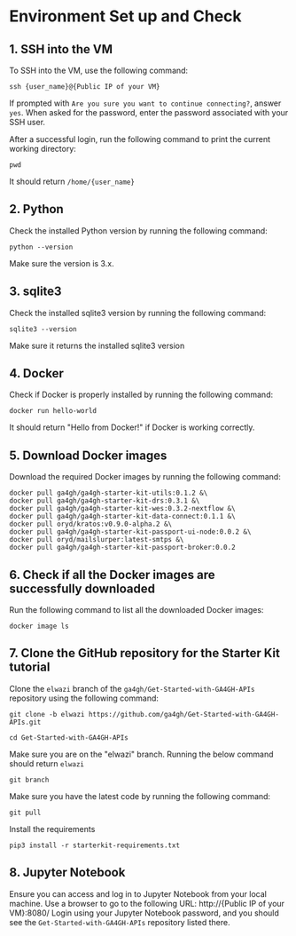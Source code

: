 # Environment Set up and Check

## 1. SSH into the VM
To SSH into the VM, use the following command:
```
ssh {user_name}@{Public IP of your VM}
```
If prompted with `Are you sure you want to continue connecting?`, answer `yes`.
When asked for the password, enter the password associated with your SSH user.

After a successful login, run the following command to print the current working directory:
```
pwd
```
It should return `/home/{user_name}`

## 2. Python
Check the installed Python version by running the following command:
```
python --version
```
Make sure the version is 3.x.

## 3. sqlite3
Check the installed sqlite3 version by running the following command:
```
sqlite3 --version
```
Make sure it returns the installed sqlite3 version

## 4. Docker
Check if Docker is properly installed by running the following command:
```
docker run hello-world
```
It should return "Hello from Docker!" if Docker is working correctly.

## 5. Download Docker images
Download the required Docker images by running the following command:
```
docker pull ga4gh/ga4gh-starter-kit-utils:0.1.2 &\
docker pull ga4gh/ga4gh-starter-kit-drs:0.3.1 &\
docker pull ga4gh/ga4gh-starter-kit-wes:0.3.2-nextflow &\
docker pull ga4gh/ga4gh-starter-kit-data-connect:0.1.1 &\
docker pull oryd/kratos:v0.9.0-alpha.2 &\
docker pull ga4gh/ga4gh-starter-kit-passport-ui-node:0.0.2 &\
docker pull oryd/mailslurper:latest-smtps &\
docker pull ga4gh/ga4gh-starter-kit-passport-broker:0.0.2
```

## 6. Check if all the Docker images are successfully downloaded
Run the following command to list all the downloaded Docker images:
```
docker image ls
```

## 7. Clone the GitHub repository for the Starter Kit tutorial
Clone the `elwazi` branch of the `ga4gh/Get-Started-with-GA4GH-APIs` repository using the following command:
```
git clone -b elwazi https://github.com/ga4gh/Get-Started-with-GA4GH-APIs.git
```
```
cd Get-Started-with-GA4GH-APIs
```

Make sure you are on the "elwazi" branch. Running the below command should return `elwazi`
```
git branch
```
Make sure you have the latest code by running the following command:
```
git pull
```
Install the requirements
```
pip3 install -r starterkit-requirements.txt
```

## 8. Jupyter Notebook
Ensure you can access and log in to Jupyter Notebook from your local machine. Use a browser to go to the following URL:
http://{Public IP of your VM}:8080/
Login using your Jupyter Notebook password, and you should see the `Get-Started-with-GA4GH-APIs` repository listed there.
